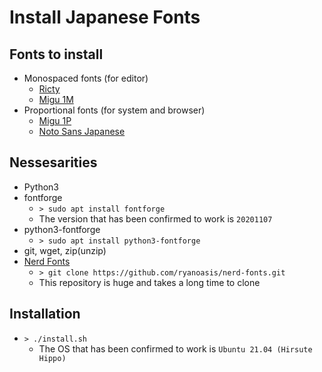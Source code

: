 # Install Japanese Fonts

## Fonts to install

* Monospaced fonts (for editor)
	* [Ricty](https://rictyfonts.github.io/)
	* [Migu 1M](https://mix-mplus-ipa.osdn.jp/migu/)
* Proportional fonts (for system and browser)
	* [Migu 1P](https://mix-mplus-ipa.osdn.jp/migu/)
	* [Noto Sans Japanese](https://fonts.google.com/noto/specimen/Noto+Sans+JP)

## Nessesarities

* Python3
* fontforge
    * `> sudo apt install fontforge`
    * The version that has been confirmed to work is `20201107`
* python3-fontforge
    * `> sudo apt install python3-fontforge`
* git, wget, zip(unzip)
* [Nerd Fonts](https://github.com/ryanoasis/nerd-fonts)
    * `> git clone https://github.com/ryanoasis/nerd-fonts.git`
    * This repository is huge and takes a long time to clone

## Installation

* `> ./install.sh`
    * The OS that has been confirmed to work is `Ubuntu 21.04 (Hirsute Hippo)`
